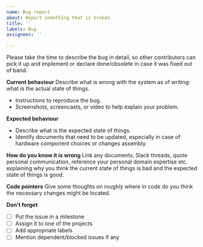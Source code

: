 ```yaml
---
name: Bug report
about: Report something that is broken
title: ''
labels: Bug
assignees: ''

---
```


Please take the time to describe the bug in detail, so other contributors can pick it up and implement or declare done/obsolete in case it was fixed out of band.

**Current behaviour**
Describe what is wrong with the system as of writing: what is the actual state of things.
* Instructions to reproduce the bug.
* Screenshots, screencasts, or video to help explain your problem.

**Expected behaviour**
* Describe what is the expected state of things.
* Identify documents that need to be updated, especially in case of hardware component choices or changes assembly.

**How do you know it is wrong**
Link any documents, Slack threads, quote personal communication, reference your personal domain expertise etc. explaining why you think the current state of things is bad and the expected state of things is good.

**Code pointers**
Give some thoughts on roughly where in code do you think the necessary changes might be located.

**Don't forget**
- [ ] Put the issue in a milestone
- [ ] Assign it to one of the projects
- [ ] Add appropriate labels
- [ ] Mention dependent/blocked issues if any
